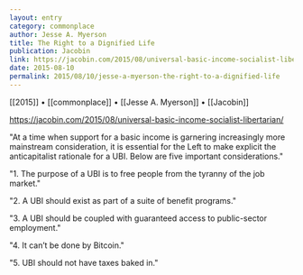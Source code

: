 ```yaml
---
layout: entry
category: commonplace
author: Jesse A. Myerson
title: The Right to a Dignified Life
publication: Jacobin
link: https://jacobin.com/2015/08/universal-basic-income-socialist-libertarian/
date: 2015-08-10
permalink: 2015/08/10/jesse-a-myerson-the-right-to-a-dignified-life
---
```


[[2015]] • [[commonplace]] • [[Jesse A. Myerson]] • [[Jacobin]]

https://jacobin.com/2015/08/universal-basic-income-socialist-libertarian/

"At a time when support for a basic income is garnering increasingly more mainstream consideration, it is essential for the Left to make explicit the anticapitalist rationale for a UBI. Below are five important considerations."
 
"1. The purpose of a UBI is to free people from the tyranny of the job market."

"2. A UBI should exist as part of a suite of benefit programs."

"3. A UBI should be coupled with guaranteed access to public-sector employment."

"4. It can’t be done by Bitcoin."

"5. UBI should not have taxes baked in."
